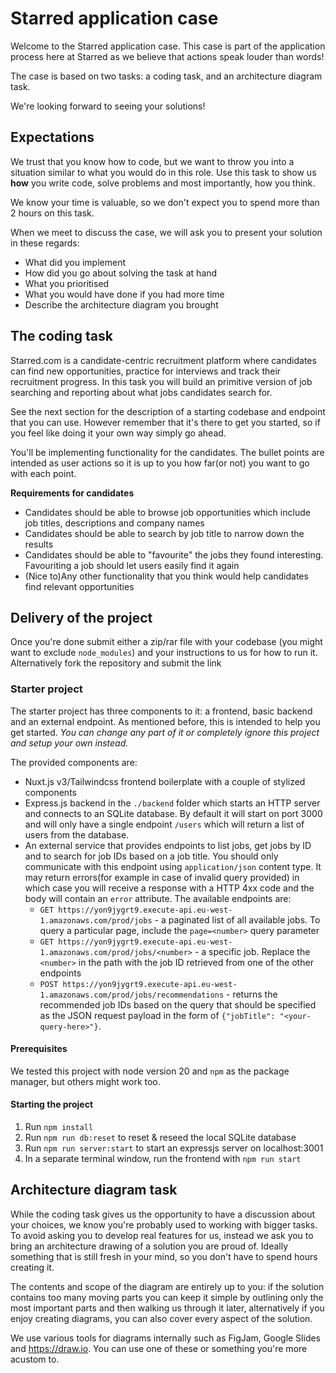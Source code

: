 # Starred application case

Welcome to the Starred application case. This case is part of the application process here at Starred as we believe that actions speak louder than words!

The case is based on two tasks: a coding task, and an architecture diagram task.

We're looking forward to seeing your solutions!

## Expectations

We trust that you know how to code, but we want to throw you into a situation similar to what you would do in this role. Use this task to show us **how** you write code, solve problems and most importantly, how you think.

We know your time is valuable, so we don't expect you to spend more than 2 hours on this task.

When we meet to discuss the case, we will ask you to present your solution in these regards:

- What did you implement
- How did you go about solving the task at hand
- What you prioritised
- What you would have done if you had more time
- Describe the architecture diagram you brought

## The coding task

Starred.com is a candidate-centric recruitment platform where candidates can find new opportunities, practice for interviews and track their recruitment progress. In this task you will build an primitive version of job searching and reporting about what jobs candidates search for.

See the next section for the description of a starting codebase and endpoint that you can use. However remember that it's there to get you started, so if you feel like doing it your own way simply go ahead.

You'll be implementing functionality for the candidates. The bullet points are intended as user actions so it is up to you how far(or not) you want to go with each point. 

**Requirements for candidates**

- Candidates should be able to browse job opportunities which include job titles, descriptions and company names
- Candidates should be able to search by job title to narrow down the results
- Candidates should be able to "favourite" the jobs they found interesting. Favouriting a job should let users easily find it again
- (Nice to)Any other functionality that you think would help candidates find relevant opportunities

## Delivery of the project

Once you're done submit either a zip/rar file with your codebase (you might want to exclude `node_modules`) and your instructions to us for how to run it. Alternatively fork the repository and submit the link

### Starter project

The starter project has three components to it: a frontend, basic backend and an external endpoint. As mentioned before, this is intended to help you get started. _You can change any part of it or completely ignore this project and setup your own instead._

The provided components are:

- Nuxt.js v3/Tailwindcss frontend boilerplate with a couple of stylized components
- Express.js backend in the `./backend` folder which starts an HTTP server and connects to an SQLite database. By default it will start on port 3000 and will only have a single endpoint `/users` which will return a list of users from the database.
- An external service that provides endpoints to list jobs, get jobs by ID and to search for job IDs based on a job title. You should only communicate with this endpoint using `application/json` content type. It may return errors(for example in case of invalid query provided) in which case you will receive a response with a HTTP 4xx code and the body will contain an `error` attribute. The available endpoints are:
  - `GET https://yon9jygrt9.execute-api.eu-west-1.amazonaws.com/prod/jobs` - a paginated list of all available jobs. To query a particular page, include the `page=<number>` query parameter
  - `GET https://yon9jygrt9.execute-api.eu-west-1.amazonaws.com/prod/jobs/<number>` - a specific job. Replace the `<number>` in the path with the job ID retrieved from one of the other endpoints
  - `POST https://yon9jygrt9.execute-api.eu-west-1.amazonaws.com/prod/jobs/recommendations` - returns the recommended job IDs based on the query that should be specified as the JSON request payload in the form of `{"jobTitle": "<your-query-here>"}`.

#### Prerequisites

We tested this project with node version 20 and `npm` as the package manager, but others might work too.

#### Starting the project

1. Run `npm install`
2. Run `npm run db:reset` to reset & reseed the local SQLite database
3. Run `npm run server:start` to start an expressjs server on localhost:3001
4. In a separate terminal window, run the frontend with `npm run start`

## Architecture diagram task

While the coding task gives us the opportunity to have a discussion about your choices, we know you're probably used to working with bigger tasks. To avoid asking you to develop real features for us, instead we ask you to bring an architecture drawing of a solution you are proud of. Ideally something that is still fresh in your mind, so you don't have to spend hours creating it.

The contents and scope of the diagram are entirely up to you: if the solution contains too many moving parts you can keep it simple by outlining only the most important parts and then walking us through it later, alternatively if you enjoy creating diagrams, you can also cover every aspect of the solution.

We use various tools for diagrams internally such as FigJam, Google Slides and https://draw.io. You can use one of these or something you're more acustom to.
